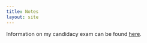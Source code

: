 ```yaml
---
title: Notes
layout: site
---
```


Information on my candidacy exam can be found [here](candidacy.html).

<!--The notes below are intended to serve as a reference for useful things whose details I may later forget. They should be easier to access here than in the unknown depths of my bookshelf towards which all my physical papers tend to float after a while.

These notes are not guaranteed to be complete or mistake-free. Read at your own peril.

[STILL UNDER CONSTRUCTION, SORRY]-->